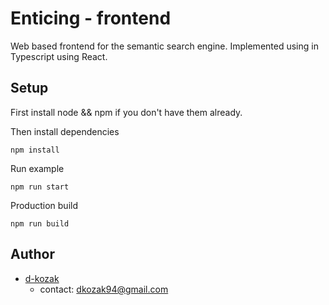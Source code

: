 # Enticing -  frontend

Web based frontend for the semantic search engine.
Implemented using in Typescript using React.

## Setup

First install node && npm if you don't have them already.

Then install dependencies
```
npm install
```

Run example
```
npm run start
```
Production build
```
npm run build
```

## Author
* [d-kozak](https://github.com/d-kozak/)
    * contact: [dkozak94@gmail.com](mailto:dkozak94@gmail.com)
